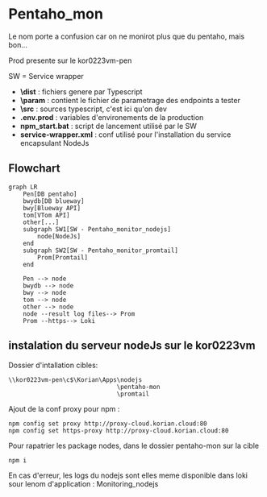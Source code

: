 # Pentaho_mon
Le nom porte a confusion car on ne monirot plus que du pentaho, mais bon...

Prod presente sur le kor0223vm-pen

SW = Service wrapper

- **\dist** : fichiers genere par Typescript
- **\param** : contient le fichier de parametrage des endpoints a tester
- **\src** : sources typescript, c'est ici qu'on dev
- **.env.prod** : variables d'environements de la production
- **npm_start.bat** : script de lancement utilisé par le SW
- **service-wrapper.xml** : conf utilisé pour l'installation du service encapsulant NodeJs


## Flowchart

```mermaid
graph LR
    Pen[DB pentaho]
    bwydb[DB blueway]
    bwy[Blueway API]
    tom[VTom API]
    other[...]
    subgraph SW1[SW - Pentaho_monitor_nodejs]
        node[NodeJs]
    end
    subgraph SW2[SW - Pentaho_monitor_promtail]
        Prom[Promtail]
    end

    Pen --> node
    bwydb --> node
    bwy --> node
    tom --> node
    other --> node
    node --result log files--> Prom  
    Prom --https--> Loki
```

## instalation du serveur nodeJs sur le kor0223vm
Dossier d'intallation cibles:

    \\kor0223vm-pen\c$\Korian\Apps\nodejs
                                  \pentaho-mon
                                  \promtail
Ajout de la conf proxy pour npm : 

    npm config set proxy http://proxy-cloud.korian.cloud:80
    npm config set https-proxy http://proxy-cloud.korian.cloud:80

Pour rapatrier les package nodes, dans le dossier pentaho-mon sur la cible

    npm i 


En cas d'erreur, les logs du nodejs sont elles meme disponible dans loki sour lenom d'application  : Monitoring_nodejs

